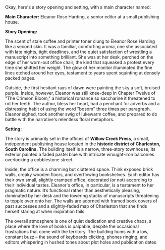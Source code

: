 Okay, here's a story opening and setting, with a main character named:

**Main Character:** Eleanor Rose Harding, a senior editor at a small publishing house.

**Story Opening:**

The scent of stale coffee and printer toner clung to Eleanor Rose Harding like a second skin. It was a familiar, comforting aroma, one she associated with late nights, tight deadlines, and the quiet satisfaction of wrestling a manuscript into something brilliant. She was at her desk, perched on the edge of her worn-out office chair, the kind that squeaked a protest every time she shifted her weight. The glow of her monitor illuminated the fine lines etched around her eyes, testament to years spent squinting at densely packed pages.

Outside, the first hesitant rays of dawn were painting the sky a soft, bruised purple. Inside, however, Eleanor was still knee-deep in Chapter Twelve of "The Crimson Bloom," a historical romance so saccharine it threatened to rot her teeth. The author, bless her heart, had a penchant for adverbs and a distressing habit of using the word "bosom" three times per paragraph. Eleanor sighed, took another swig of lukewarm coffee, and prepared to do battle with the narrative's relentless floral metaphors.

**Setting:**

The story is primarily set in the offices of **Willow Creek Press**, a small, independent publishing house located in the **historic district of Charleston, South Carolina.** The building itself is a narrow, three-story townhouse, its exterior painted a faded pastel blue with intricate wrought-iron balconies overlooking a cobblestone street.

Inside, the office is a charming but cluttered space. Think exposed brick walls, creaky wooden floors, and overflowing bookshelves. Each editor has their own small, slightly cramped office, decorated (or not) according to their individual tastes. Eleanor's office, in particular, is a testament to her pragmatic nature. It’s functional rather than aesthetically pleasing, dominated by her desk and the towering stacks of manuscripts threatening to topple over onto her. The walls are adorned with framed book covers of past successes and a slightly-faded map of Charleston that she finds herself staring at when inspiration fails.

The overall atmosphere is one of quiet dedication and creative chaos, a place where the love of books is palpable, despite the occasional frustrations that come with the territory. The building hums with a low, constant buzz – the sound of keyboards clicking, phones ringing, and editors whispering in hushed tones about plot holes and publication dates.
